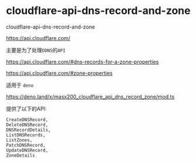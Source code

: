 # cloudflare-api-dns-record-and-zone

cloudflare-api-dns-record-and-zone

https://api.cloudflare.com/

主要是为了处理`DDNS`的`API`

https://api.cloudflare.com/#dns-records-for-a-zone-properties

https://api.cloudflare.com/#zone-properties

适用于 `deno`

https://deno.land/x/masx200_cloudflare_api_dns_record_zone/mod.ts

提供了以下的API:
```
CreateDNSRecord,
DeleteDNSRecord,
DNSRecordDetails,
ListDNSRecords,
ListZones,
PatchDNSRecord,
UpdateDNSRecord,
ZoneDetails
```